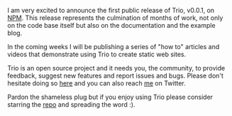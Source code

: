 <!--
template: articlepage
title: Trio v0.0.1 | Trio Blog
appendToTarget: true
category: releases
tag: v0.0.1
articleTitle: Trio v0.0.1
-->
I am very excited to announce the first public release of Trio, v0.0.1, on <a target="_blank" href="https://www.npmjs.com/package/@4awpawz/trio">NPM</a>. This release represents the culmination of months of work, not only on the code base itself but also on the documentation and the example blog.
<!-- end -->

In the coming weeks I will be publishing a series of "how to" articles and videos that demonstrate using Trio to create static web sites.

Trio is an open source project and it needs you, the community, to provide feedback, suggest new features and report issues and bugs. Please don't hesitate doing so <a target="_blank" href="https://github.com/4awpawz/trio/issues">here</a> and you can also reach <a target="_blank" href="https://twitter.com/jefftschwartz">me</a> on Twitter.

Pardon the shameless plug but if you enjoy using Trio please consider starring the <a target="_blank" href="https://github.com/4awpawz/trio">repo</a> and spreading the word :).